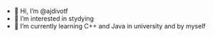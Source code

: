 - 👋 Hi, I’m @ajdivotf
- 👀 I’m interested in stydying
- 🌱 I’m currently learning C++ and Java in university and by myself

<!---
ajdivotf/ajdivotf is a ✨ special ✨ repository because its `README.md` (this file) appears on your GitHub profile.
You can click the Preview link to take a look at your changes.
--->
